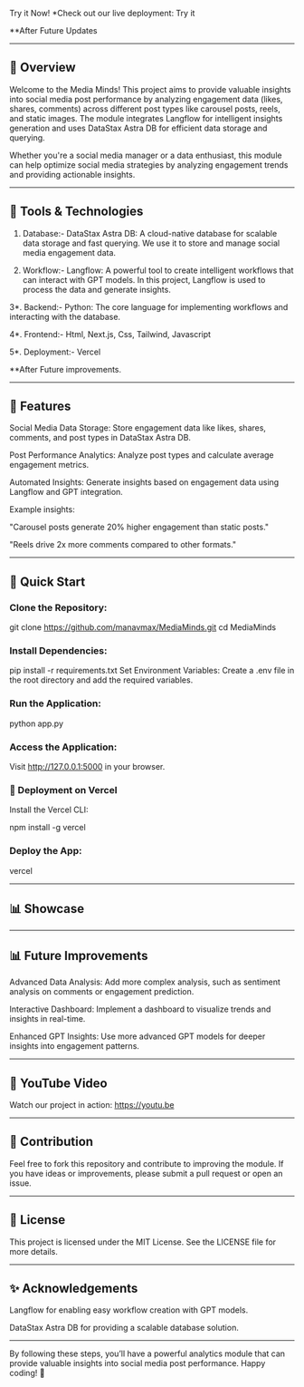 Try it Now!
*Check out our live deployment: Try it

**After Future Updates

---

## 🌟 Overview

Welcome to the Media Minds! This project aims to provide valuable insights into social media post performance by analyzing engagement data (likes, shares, comments) across different post types like carousel posts, reels, and static images. The module integrates Langflow for intelligent insights generation and uses DataStax Astra DB for efficient data storage and querying.

Whether you're a social media manager or a data enthusiast, this module can help optimize social media strategies by analyzing engagement trends and providing actionable insights.

---

## 🔧 Tools & Technologies

1. Database:- DataStax Astra DB: A cloud-native database for scalable data storage and fast querying. We use it to store and manage social media engagement data.

2. Workflow:- Langflow: A powerful tool to create intelligent workflows that can interact with GPT models. In this project, Langflow is used to process the data and generate insights.

3*. Backend:- Python: The core language for implementing workflows and interacting with the database.

4*. Frontend:- Html, Next.js, Css, Tailwind, Javascript

5*. Deployment:- Vercel

**After Future improvements.

---

## 🚀 Features

Social Media Data Storage: Store engagement data like likes, shares, comments, and post types in DataStax Astra DB.

Post Performance Analytics: Analyze post types and calculate average engagement metrics.

Automated Insights: Generate insights based on engagement data using Langflow and GPT integration.

Example insights:

"Carousel posts generate 20% higher engagement than static posts."

"Reels drive 2x more comments compared to other formats."

---

## 🌟 Quick Start

### Clone the Repository:

git clone https://github.com/manavmax/MediaMinds.git
cd MediaMinds

### Install Dependencies:

pip install -r requirements.txt
Set Environment Variables:
Create a .env file in the root directory and add the required variables.

### Run the Application:

python app.py

### Access the Application:
Visit http://127.0.0.1:5000 in your browser.

### 🚀 Deployment on Vercel

Install the Vercel CLI:

npm install -g vercel

### Deploy the App:

vercel

---

## 📊 Showcase


---

## 📊 Future Improvements

Advanced Data Analysis: Add more complex analysis, such as sentiment analysis on comments or engagement prediction.

Interactive Dashboard: Implement a dashboard to visualize trends and insights in real-time.

Enhanced GPT Insights: Use more advanced GPT models for deeper insights into engagement patterns.


---

## 🎥 YouTube Video

Watch our project in action:
https://youtu.be

---

## 🤝 Contribution

Feel free to fork this repository and contribute to improving the module. If you have ideas or improvements, please submit a pull request or open an issue.


---

## 📄 License

This project is licensed under the MIT License. See the LICENSE file for more details.


---

## ✨ Acknowledgements

Langflow for enabling easy workflow creation with GPT models.

DataStax Astra DB for providing a scalable database solution.



---

By following these steps, you’ll have a powerful analytics module that can provide valuable insights into social media post performance. Happy coding! 🚀
